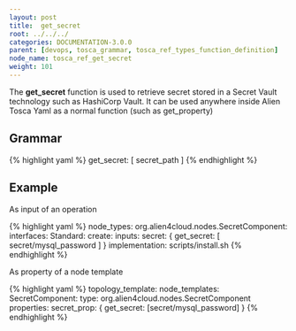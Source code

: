 ```yaml
---
layout: post
title:  get_secret
root: ../../../
categories: DOCUMENTATION-3.0.0
parent: [devops, tosca_grammar, tosca_ref_types_function_definition]
node_name: tosca_ref_get_secret
weight: 101
---
```


The **get_secret** function is used to retrieve secret stored in a Secret Vault technology such as HashiCorp Vault.
It can be used anywhere inside Alien Tosca Yaml as a normal function (such as get_property)

## Grammar

{% highlight yaml %}
get_secret: [ secret_path ]
{% endhighlight %}

## Example

As input of an operation

{% highlight yaml %}
node_types:
 org.alien4cloud.nodes.SecretComponent:
    interfaces:
      Standard:
        create:
          inputs:
            secret: { get_secret: [ secret/mysql_password ] }
          implementation: scripts/install.sh
{% endhighlight %}

As property of a node template

{% highlight yaml %}
topology_template:
  node_templates:
    SecretComponent:
      type: org.alien4cloud.nodes.SecretComponent
      properties:
        secret_prop: { get_secret: [secret/mysql_password] }
{% endhighlight %}